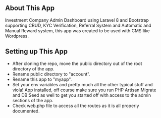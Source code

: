 ## About This App

Investment Company Admin Dashboard using Laravel 8 and Bootstrap supporting CRUD, KYC Verification, Referral System and Automatic and Manual Reward system, this app was created to be used with CMS like Wordpress.

## Setting up This App
- After cloning the repo, move the public directory out of the root directory of the app.
- Rename public directory to "account".
- Rename this app to "myapp".
- Set your env variables and pretty much all the other typical stuff and viola! App installed, off course make sure you run PHP Artisan Migrate and DB:Seed as well to get you started off with access to the admin sections of the app.
- Check web.php file to access all the routes as it is all properly documented.